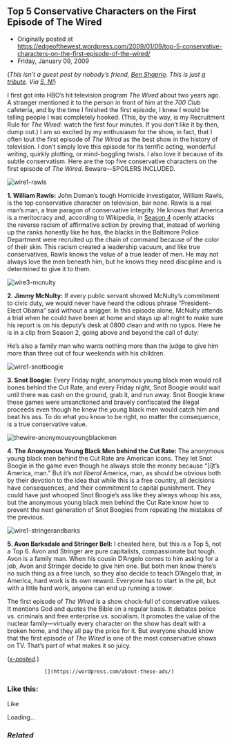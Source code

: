 ## Top 5 Conservative Characters on the First Episode of The Wired

 * Originally posted at https://edgeofthewest.wordpress.com/2009/01/09/top-5-conservative-characters-on-the-first-episode-of-the-wired/
 * Friday, January 09, 2009

(_This isn’t a guest post by nobody’s friend, [Ben Shaprio](http://bighollywood.breitbart.com/author/bshapiro/).  This is just [a tribute](http://bighollywood.breitbart.com/bshapiro/2009/01/08/top-5-conservative-characters-in-lost/).  Via [S, N!](http://www.sadlyno.com/archives/16078.html)_)

I first got into HBO’s hit television program _The Wired_ about two years ago.  A stranger mentioned it to the person in front of him at the _700 Club_ cafeteria, and by the time I finished the first episode, I knew I would be telling people I was completely hooked.  (This, by the way, is my Recruitment Rule for _The Wired_: watch the first four minutes.  If you don’t like it by then, dump out.)  I am so excited by my enthusiasm for the show, in fact, that I often tout the first episode of _The Wired_ as the best show in the history of television.  I don’t simply love this episode for its terrific acting, wonderful writing, quirkly plotting, or mind-boggling twists.  I also love it because of its subtle conservatism.  Here are the top five conservative characters on the first episode of _The Wired_.  Beware—SPOILERS INCLUDED.

![wire1-rawls](https://edgeofthewest.files.wordpress.com/2009/01/wire1-rawls.jpg?w=300&h=272 "wire1-rawls")

**1.  William Rawls:** John Doman’s tough Homicide investigator, William Rawls, is the top conservative character on television, bar none.  Rawls is a real man’s man, a true paragon of conservative integrity.  He knows that America is a meritocracy and, according to Wikipedia, in [Season 4](http://en.wikipedia.org/wiki/William\_Rawls#Season\_4) openly attacks the reverse racism of affirmative action by proving that, instead of working up the ranks honestly like he has, the blacks in the Baltimore Police Department were recruited up the chain of command because of the color of their skin.  This racism created a leadership vacuum, and like true conservatives, Rawls knows the value of a true leader of men.  He may not always love the men beneath him, but he knows they need discipline and is determined to give it to them.

![wire3-mcnulty](https://edgeofthewest.files.wordpress.com/2009/01/wire3-mcnulty.jpg?w=490 "wire3-mcnulty")

**2.  Jimmy McNulty:** If every public servant showed McNulty’s commitment to civic duty, we would never have heard the odious phrase “President-Elect Obama” said without a snigger.  In this episode alone, McNulty attends a trial when he could have been at home and stays up all night to make sure his report is on his deputy’s desk at 0800 clean and with no typos.  Here he is in a clip from Season 2, going above and beyond the call of duty:



He’s also a family man who wants nothing more than the judge to give him more than three out of four weekends with his children.

![wire1-snotboogie](https://edgeofthewest.files.wordpress.com/2009/01/wire1-snotboogie.jpg?w=490 "wire1-snotboogie")

**3.  Snot Boogie:** Every Friday night, anonymous young black men would roll bones behind the Cut Rate, and every Friday night, Snot Boogie would wait until there was cash on the ground, grab it, and run away.  Snot Boogie knew these games were unsanctioned and bravely confiscated the illegal proceeds even though he knew the young black men would catch him and beat his ass.  To do what you know to be right, no matter the consequence, is a true conservative value.

![thewire-anonymousyoungblackmen](https://edgeofthewest.files.wordpress.com/2009/01/thewire-anonymousyoungblackmen.jpg?w=490 "thewire-anonymousyoungblackmen")

**4.  The Anonymous Young Black Men behind the Cut Rate:** The anonymous young black men behind the Cut Rate are American icons.  They let Snot Boogie in the game even though he always stole the money because “[i]t’s America, man.”  But it’s not _liberal_ America, man, as should be obvious both by their devotion to the idea that while this is a free country, all decisions have consequences, and their commitment to capital punishment.  They could have just whooped Snot Boogie’s ass like they always whoop his ass, but the anonymous young black men behind the Cut Rate know how to prevent the next generation of Snot Boogies from repeating the mistakes of the previous.

![wire1-stringerandbarks](https://edgeofthewest.files.wordpress.com/2009/01/wire1-stringerandbarks.jpg?w=490 "wire1-stringerandbarks")

**5.  Avon Barksdale and Stringer Bell:** I cheated here, but this is a Top 5, not a Top 6.  Avon and Stringer are pure capitalists, compassionate but tough.  Avon is a family man.  When his cousin D’Angelo comes to him asking for a job, Avon and Stringer decide to give him one.  But both men know there’s no such thing as a free lunch, so they also decide to teach D’Angelo that, in America, hard work is its own reward.  Everyone has to start in the pit, but with a little hard work, anyone can end up running a tower.

The first episode of _The Wired_ is a show chock-full of conservative values. It mentions God and quotes the Bible on a regular basis. It debates police vs. criminals and free enterprise vs. socialism. It promotes the value of the nuclear family—virtually every character on the show has dealt with a broken home, and they all pay the price for it.  But everyone should know that the first episode of _The Wired_ is one of the most conservative shows on TV. That’s part of what makes it so juicy.

([_x-posted_](http://acephalous.typepad.com/acephalous/2009/01/top-5-conservative-characters-on-the-first-episode-of-the-wired.html).)

		

			

				[](https://wordpress.com/about-these-ads/)
				

					
				

			

		

### Like this:


Like

 
Loading...


[]()

### _Related_


